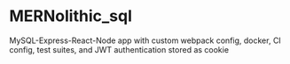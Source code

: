 # MERNolithic_sql
MySQL-Express-React-Node app with custom webpack config, docker, CI config, test suites, and JWT authentication stored as cookie
